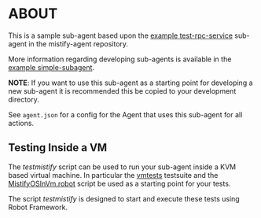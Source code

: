 # ABOUT #
This is a sample sub-agent based upon the [example test-rpc-service](https://github.com/mistifyio/mistify-agent/tree/master/examples/test-rpc-service) sub-agent in the mistify-agent repository.

More information regarding developing sub-agents is available in the [example simple-subagent](https://github.com/mistifyio/mistify-agent/tree/master/examples/simple-subagent).

**NOTE**: If you want to use this sub-agent as a starting point for developing a new sub-agent it is recommended this be copied to your development directory.

See `agent.json` for a config for the Agent that uses this sub-agent for all actions.

## Testing Inside a VM

The *testmistify* script can be used to run your sub-agent inside a KVM based virtual machine. In particular the [vmtests](https://github.com/mistifyio/mistify-os/tree/master/test/testsuites/vmtests) testsuite and the [MistifyOSInVm.robot](https://github.com/mistifyio/mistify-os/blob/master/test/testcases/MistifyOSInVm.robot) script be used as a starting point for your tests.

The script *testmistify* is designed to start and execute these tests using Robot Framework.


